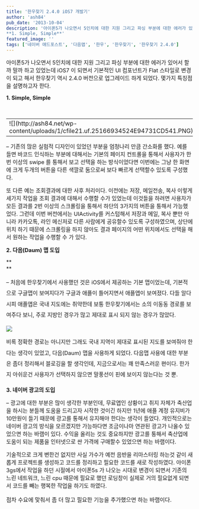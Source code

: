 ```yaml
---
title: '한우찾기 2.4.0 iOS7 개발기'
author: 'ash84'
pub_date: '2013-10-04'
description: '아이폰5가 나오면서 5인치에 대한 지원 그리고 파싱 부분에 대한 에러가 있어서 할까 말까 하고 있었는데 iOS7 이 되면서 기본적인 UI 컴포넌트가 Flat 스타일로 변경이 되고 해서 한우찾기 역시 2.4.0 버전으로 업그레이드 하게 되었다. 몇가지 특징점을 설명하고자 한다. 
**1. Simple, Simple**'
featured_image: ''
tags: ['네이버 애드포스트', '다음맵', '한우', '한우찾기', '한우찾기 2.4.0']
---
```



<span style="font-size: 11pt;">아이폰5가 나오면서 5인치에 대한 지원 그리고 파싱 부분에 대한 에러가 있어서 할까 말까 하고 있었는데 iOS7 이 되면서 기본적인 UI 컴포넌트가 Flat 스타일로 변경이 되고 해서 한우찾기 역시 2.4.0 버전으로 업그레이드 하게 되었다. 몇가지 특징점을 설명하고자 한다. </span>

<span style="font-size: 11pt;">**1. Simple, Simple**</span>

 

<table align="center" border="0" cellpadding="0" cellspacing="5"><tbody><tr><td>![](http://ash84.net/wp-content/uploads/1/cfile21.uf.25166934524E94731CD541.PNG)</td><td>![](http://ash84.net/wp-content/uploads/1/cfile28.uf.263C3934524E9478041489.PNG)</td></tr></tbody></table><span style="font-size: 11pt;">– 기존의 많은 실험적 디자인이 있었던 부분을 엄청나리 만큼 간소화를 했다. 예를 들면 바코드 인식하는 부분에 대해서는 기본의 페이지 컨트롤을 통해서 사용자가 한번 이상의 swipe 를 통해서 보고 선택을 하는 방식이었다면 이번에는 그냥 한 화면에 크게 두개의 버튼을 다른 색깔로 둠으로써 보다 빠르게 선택할수 있도록 구성했다. </span>

<span style="font-size: 11pt;">또 다른 예는 조회결과에 대한 사후 처리이다. 이전에는 저장, 메일전송, 복사 이렇게 세가지 작업을 조회 결과에 대해서 수행할 수가 있었는데 이것들을 하려면 사용자가 모든 결과를 2번 이상의 스크롤링을 통해서 하단의 3가지의 버튼을 통해서 가능했었다. 그런데 이번 버전에서는 UIActivity를 커스텀해서 저장과 메일, 복사 뿐만 아니라 카카오톡, 라인 메신저로 다른 사람에게 공유할수 있도록 구성하였으며, 상단에 위치 하기 때문에 스크롤링을 하지 않아도 결과 페이지의 어떤 위치에서도 선택을 해서 원하는 작업을 수행할 수 가 있다. </span>

<span style="font-size: 11pt;">**2. 다음(Daum) 맵 도입**</span>

<span style="font-size: 11pt;">**  
**</span>

<span style="background-color: transparent; font-size: 9pt; line-height: 1.5;">  
</span>

<span style="background-color: transparent; font-size: 11pt; line-height: 2;">– 처음에 한우찾기에서 사용했던 것은 iOS에서 제공하는 기본 맵이었는데, 기본적으로 구글맵이 보여지다가 구글과 애플이 틀어지면서 애플앱이 보여졌다. 다들 알다시피 애플앱은 국내 지도에는 취약한데 보통 한우찾기에서는 소의 이동동 경로를 보여주다 보니, 주로 지방인 경우가 많고 제대로 표시 되지 않는 경우가 많았다. </span>

<span style="background-color: transparent; font-size: 11pt; line-height: 2;">  
</span>

<span style="background-color: transparent; font-size: 11pt; line-height: 2;"></span>

![](http://ash84.net/wp-content/uploads/1/cfile6.uf.232A4933524E93EA03042C.PNG)

<span style="background-color: transparent; font-size: 11pt; line-height: 2;">  
</span>

<span style="background-color: transparent; font-size: 9pt; line-height: 1.5;">  
</span>

<span style="background-color: transparent; font-size: 9pt; line-height: 2;"><span style="font-size: 11pt;">비록 정확한 경로는 아니지만 그래도 국내 지역이 제대로 표시된 지도를 보여줘야 한다는 생각이 있었고, 다음(Daum) 맵을 </span><span style="font-size: 11pt;">사용하게 되었다. 다음맵 사용에 대한 부분은 좀더 정리해서 블로깅을 할 생각인데, 지금으로서는 꽤 만족스러운 편이다. 한가지 아쉬운건 사용자가 선택하지 않으면 말풍선이 핀에 보이지 않는다는 것 뿐. </span></span>

<span style="background-color: transparent; font-size: 9pt; line-height: 1.5;">  
</span>

<span style="background-color: transparent; font-size: 9pt; line-height: 1.5;">  
</span>

<span style="font-size: 11pt;">**3. 네이버 광고의 도입**</span>

<span style="font-size: 11pt;">– 광고에 대한 부분은 많이 생각한 부분인데, 무료앱인 상황이고 취지 자체가 축산업을 하시는 분들께 도움을 드리고자 시작한 것이긴 하지만 1년에 애플 계정 유지비가 10만원이 들기 때문에 광고를 통해서 유지해야 한다는 생각이 들었다. 개인적으로는 네이버 광고의 방식을 모르겠지만 가능하다면 조금이나마 연관된 광고가 나올수 있었으면 하는 바램이 있다. 수익을 올리는 것도 중요하지만 광고를 통해서 축산업에 도움이 되는 제품을 인터넷으로 싼 가격에 구매할수 있었으면 하는 바램이다. </span>

<span style="font-size: 11pt;">기술적으로 크게 변한건 없지만 사실 가수가 예전 음반을 리마스터링 하는것 같이 새롭게 프로젝트를 생성하고 코드를 정리하고 필요한 코드를 새로 작성하였다. 아이폰 3gs에서 작업을 하던 시절에서 아이폰5s 가 나오는 시대로 변경이 되면서 기존의 느린 네트워크, 느린 cpu 때문에 필요로 했던 로딩창이 실제로 거의 필요없게 되면서 코드를 빼는 행복한 작업을 하기도 하였다. </span>

<span style="font-size: 11pt;">  
</span>

<span style="font-size: 15px; line-height: 29px;">점차 수요에 맞춰서 좀 더 많고 필요한 기능을 추가했으면 하는 바램이다. </span>



